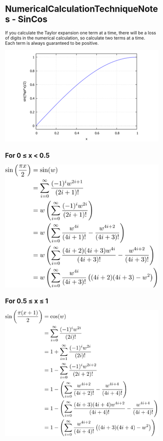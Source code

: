 # NumericalCalculationTechniqueNotes - SinCos

If you calculate the Taylor expansion one term at a time, there will be a loss of digits in the numerical calculation, so calculate two terms at a time.  
Each term is always guaranteed to be positive.

![graph](https://github.com/tk-yoshimura/NumericalCalculationTechniqueNotes/blob/main/SinCos/graph.svg)  

## For 0 &leq; x &lt; 0.5
![sin](https://github.com/tk-yoshimura/NumericalCalculationTechniqueNotes/blob/main/SinCos/sin.svg)  

## For 0.5 &leq; x &leq; 1
![cos](https://github.com/tk-yoshimura/NumericalCalculationTechniqueNotes/blob/main/SinCos/cos.svg)  